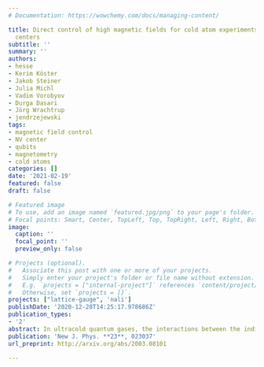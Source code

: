 ```yaml
---
# Documentation: https://wowchemy.com/docs/managing-content/

title: Direct control of high magnetic fields for cold atom experiments based on NV
  centers
subtitle: ''
summary: ''
authors:
- hesse
- Kerim Köster
- Jakob Steiner
- Julia Michl
- Vadim Vorobyov
- Durga Dasari
- Jörg Wrachtrup
- jendrzejewski
tags:
- magnetic field control
- NV center
- qubits
- magnetometry
- cold atoms
categories: []
date: '2021-02-19'
featured: false
draft: false

# Featured image
# To use, add an image named `featured.jpg/png` to your page's folder.
# Focal points: Smart, Center, TopLeft, Top, TopRight, Left, Right, BottomLeft, Bottom, BottomRight.
image:
  caption: ''
  focal_point: ''
  preview_only: false

# Projects (optional).
#   Associate this post with one or more of your projects.
#   Simply enter your project's folder or file name without extension.
#   E.g. `projects = ["internal-project"]` references `content/project/deep-learning/index.md`.
#   Otherwise, set `projects = []`.
projects: ["lattice-gauge", 'nali']
publishDate: '2020-12-28T14:25:17.978686Z'
publication_types:
- '2'
abstract: In ultracold quantum gases, the interactions between the individual atoms can be controlled by applying magnetic bias fields. As magnetic field fluctuations limit the precision here, typically a feedback loop needs to be employed to regulate the current through a pair of Helmholtz coils. No commercially available magnetic field sensor allows to measure large fields directly with high enough precision, leading to many unsatisfactory solutions being used in experiments. Here, we demonstrate a direct magnetic field stabilization in a regime previously not accessible, using NV centers as the magnetic field sensor. This allows us to measure and stabilize fields of 4.66 mT down to 12 nT RMS noise over the course of 24 h, measured on a 1 Hz bandwidth. We achieve a control of better than 1 ppm after 20 min of integration time, ensuring high long-term stability for experiments. This approach extends direct magnetic field control to strong magnetic fields, which could enable new precise quantum simulations in this regime.
publication: 'New J. Phys. **23**, 023037'
url_preprint: http://arxiv.org/abs/2003.08101

---
```

